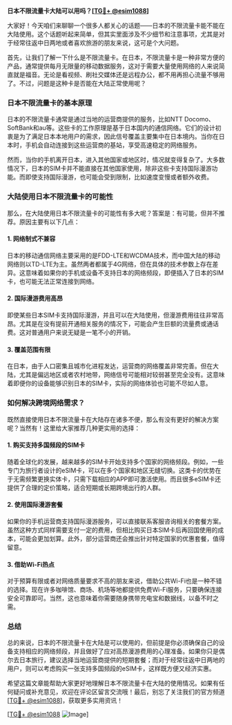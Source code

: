 **日本不限流量卡大陆可以用吗？[[TG💪+ @esim1088](https://t.me/s/esim1088)]**

大家好！今天咱们来聊聊一个很多人都关心的话题——日本的不限流量卡能不能在大陆使用。这个话题听起来简单，但其实里面涉及不少细节和注意事项，尤其是对于经常往返中日两地或者喜欢旅游的朋友来说，这可是个大问题。

首先，让我们了解一下什么是不限流量卡。在日本，不限流量卡是一种非常方便的产品，通常提供每月无限量的移动数据服务，这对于需要大量使用网络的人来说简直就是福音。无论是看视频、刷社交媒体还是远程办公，都不用再担心流量不够用了。不过，问题是这种卡是否能在大陆正常使用呢？

### **日本不限流量卡的基本原理**

日本的不限流量卡通常是通过当地的运营商提供的服务，比如NTT Docomo、SoftBank和au等。这些卡的工作原理是基于日本国内的通信网络。它们的设计初衷是为了满足日本本地用户的需求，因此信号覆盖主要集中在日本境内。当你在日本时，手机会自动连接到这些运营商的基站，享受高速稳定的网络服务。

然而，当你的手机离开日本，进入其他国家或地区时，情况就变得复杂了。大多数情况下，日本的SIM卡并不能直接在其他国家使用，除非这些卡支持国际漫游功能。而即使支持国际漫游，也可能会受到限制，比如速度变慢或者额外收费。

### **大陆使用日本不限流量卡的可能性**

那么，在大陆使用日本不限流量卡的可能性有多大呢？答案是：有可能，但并不推荐。原因主要有以下几点：

#### **1. 网络制式不兼容**
日本的移动通信网络主要采用的是FDD-LTE和WCDMA技术，而中国大陆的移动网络则以TD-LTE为主。虽然两者都属于4G网络，但在具体的技术参数上存在差异。这意味着如果你的手机或设备不支持日本的网络频段，即便插入了日本的SIM卡，也可能无法正常连接到网络。

#### **2. 国际漫游费用高昂**
即使某些日本SIM卡支持国际漫游，并且可以在大陆使用，但漫游费用往往非常高昂。尤其是在没有提前开通相关服务的情况下，可能会产生巨额的流量费或通话费。这对普通用户来说无疑是一笔不小的开销。

#### **3. 覆盖范围有限**
在日本，由于人口密集且城市化进程发达，运营商的网络覆盖非常完善。但在大陆，尤其是偏远地区或者农村地带，网络信号可能相对较弱甚至完全没有。这意味着即便你的设备能够识别日本的SIM卡，实际的网络体验也可能不尽如人意。

### **如何解决跨境网络需求？**

既然直接使用日本不限流量卡在大陆存在诸多不便，那么有没有更好的解决方案呢？当然有！这里给大家推荐几种更实用的选择：

#### **1. 购买支持多国频段的SIM卡**
随着全球化的发展，越来越多的SIM卡开始支持多个国家的网络频段。例如，一些专门为旅行者设计的eSIM卡，可以在多个国家和地区无缝切换。这类卡的优势在于无需频繁更换实体卡，只需下载相应的APP即可激活使用。而且很多eSIM卡还提供了合理的定价策略，适合短期或长期跨境出行的人群。

#### **2. 使用国际漫游套餐**
如果你的手机运营商支持国际漫游服务，可以直接联系客服咨询相关的套餐方案。虽然这种方式同样需要支付一定的费用，但相比购买日本SIM卡后再回国使用的成本，可能会更加划算。此外，部分运营商还会推出针对特定国家的优惠套餐，值得留意。

#### **3. 借助Wi-Fi热点**
对于预算有限或者对网络质量要求不高的朋友来说，借助公共Wi-Fi也是一种不错的选择。现在许多咖啡馆、商场、机场等地都提供免费Wi-Fi服务，只要确保连接安全可靠即可。当然，这也意味着你需要随身携带充电宝和数据线，以备不时之需。

### **总结**

总的来说，日本的不限流量卡在大陆是可以使用的，但前提是你必须确保自己的设备支持相应的网络频段，并且做好了应对高昂漫游费用的心理准备。如果你只是偶尔去日本旅行，建议选择当地运营商提供的短期套餐；而对于经常往返中日两地的用户，则可以考虑购买一张支持多国频段的eSIM卡，这样既方便又经济实惠。

希望这篇文章能帮助大家更好地理解日本不限流量卡在大陆的使用情况。如果有任何疑问或补充意见，欢迎在评论区留言交流哦！最后，别忘了关注我们的官方频道[[TG💪+ @esim1088](https://t.me/s/esim1088)]，获取更多实用资讯！

[[TG💪+ @esim1088](https://t.me/s/esim1088) ![Image](https://i.postimg.cc/4NQfJmqS/Snipaste-2025-05-13-00-14-12.png)]